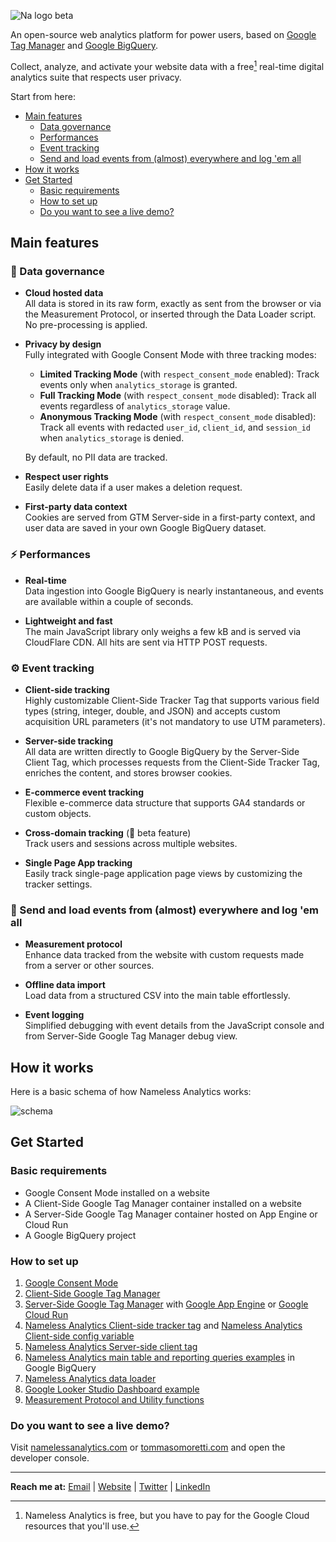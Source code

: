 ![Na logo beta](https://github.com/tommasomoretti/nameless-analytics/assets/29273232/7d4ded5e-4b79-46a2-b089-03997724fd10)

An open-source web analytics platform for power users, based on [Google Tag Manager](https://marketingplatform.google.com/intl/it/about/tag-manager/) and [Google BigQuery](https://cloud.google.com/bigquery).

Collect, analyze, and activate your website data with a free[^1] real-time digital analytics suite that respects user privacy.

Start from here:
- [Main features](#main-features)
  - [Data governance](#-data-governance)
  - [Performances](#%EF%B8%8F-performances)
  - [Event tracking](#-event-tracking)
  - [Send and load events from (almost) everywhere and log 'em all](#-send-and-load-events-from-almost-everywhere-and-log-em-all) 
- [How it works](#how-it-works)
- [Get Started](#get-started)
  - [Basic requirements](#basic-requirements)
  - [How to set up](#how-to-set-up)
  - [Do you want to see a live demo?](#do-you-want-to-see-a-live-demo)
 


## Main features
### 💾 Data governance
- **Cloud hosted data**\
  All data is stored in its raw form, exactly as sent from the browser or via the Measurement Protocol, or inserted through the Data Loader script. No pre-processing is applied.

- **Privacy by design**\
  Fully integrated with Google Consent Mode with three tracking modes:
  - **Limited Tracking Mode** (with `respect_consent_mode` enabled): Track events only when `analytics_storage` is granted.
  - **Full Tracking Mode** (with `respect_consent_mode` disabled): Track all events regardless of `analytics_storage` value.
  - **Anonymous Tracking Mode** (with `respect_consent_mode` disabled): Track all events with redacted `user_id`, `client_id`, and `session_id` when `analytics_storage` is denied.

  By default, no PII data are tracked.

- **Respect user rights**\
  Easily delete data if a user makes a deletion request.

- **First-party data context**\
  Cookies are served from GTM Server-side in a first-party context, and user data are saved in your own Google BigQuery dataset.
  

### ⚡️ Performances

- **Real-time**\
  Data ingestion into Google BigQuery is nearly instantaneous, and events are available within a couple of seconds.

- **Lightweight and fast**\
  The main JavaScript library only weighs a few kB and is served via CloudFlare CDN. All hits are sent via HTTP POST requests.


### ⚙ Event tracking

- **Client-side tracking**\
  Highly customizable Client-Side Tracker Tag that supports various field types (string, integer, double, and JSON) and accepts custom acquisition URL parameters (it's not mandatory to use UTM parameters).

- **Server-side tracking**\
  All data are written directly to Google BigQuery by the Server-Side Client Tag, which processes requests from the Client-Side Tracker Tag, enriches the content, and stores browser cookies.

- **E-commerce event tracking**\
  Flexible e-commerce data structure that supports GA4 standards or custom objects.

- **Cross-domain tracking** (🚧 beta feature)\
  Track users and sessions across multiple websites.

- **Single Page App tracking**\
  Easily track single-page application page views by customizing the tracker settings.


### 🚀 Send and load events from (almost) everywhere and log 'em all

- **Measurement protocol**\
  Enhance data tracked from the website with custom requests made from a server or other sources.

- **Offline data import**\
  Load data from a structured CSV into the main table effortlessly.

- **Event logging**\
  Simplified debugging with event details from the JavaScript console and from Server-Side Google Tag Manager debug view.



## How it works
Here is a basic schema of how Nameless Analytics works:

![schema](https://github.com/user-attachments/assets/1f7b5f1e-e282-43cf-8f30-737554c8e3d9)



## Get Started
### Basic requirements
- Google Consent Mode installed on a website
- A Client-Side Google Tag Manager container installed on a website
- A Server-Side Google Tag Manager container hosted on App Engine or Cloud Run
- A Google BigQuery project


### How to set up
1. [Google Consent Mode](https://developers.google.com/tag-platform/security/guides/consent?hl=en&consentmode=advanced)
2. [Client-Side Google Tag Manager](https://support.google.com/tagmanager/answer/14842164)
3. [Server-Side Google Tag Manager](https://developers.google.com/tag-platform/tag-manager/server-side) with [Google App Engine](https://developers.google.com/tag-platform/tag-manager/server-side/app-engine-setup) or [Google Cloud Run](https://developers.google.com/tag-platform/tag-manager/server-side/cloud-run-setup-guide)
4. [Nameless Analytics Client-side tracker tag](https://github.com/tommasomoretti/nameless-analytics-client-side-tracker-tag) and [Nameless Analytics Client-side config variable](https://github.com/tommasomoretti/nameless-analytics-client-side-config-variable)
5. [Nameless Analytics Server-side client tag](https://github.com/tommasomoretti/nameless-analytics-server-side-client-tag)
6. [Nameless Analytics main table and reporting queries examples](https://github.com/tommasomoretti/nameless-analytics-queries) in Google BigQuery
7. [Nameless Analytics data loader](https://github.com/tommasomoretti/nameless-analytics-data-loader)
8. [Google Looker Studio Dashboard example](https://lookerstudio.google.com/reporting/d4a86b2c-417d-4d4d-9ac5-281dca9d1abe/page/HPxxD)
9. [Measurement Protocol and Utility functions](https://github.com/tommasomoretti/nameless-analytics-measurement-protocol-and-utility-functions)


### Do you want to see a live demo?

Visit [namelessanalytics.com](https://namelessanalytics.com?utm_source=github.com&utm_medium=referral&utm_campaign=nameless_analytics) or [tommasomoretti.com](https://tommasomoretti.com?utm_source=github.com&utm_medium=referral&utm_campaign=nameless_analytics) and open the developer console.

---


**Reach me at:** [Email](mailto:hello@tommasomoretti.com) | [Website](https://tommasomoretti.com/?utm_source=github.com&utm_medium=referral&utm_campaign=nameless_analytics) | [Twitter](https://twitter.com/tommoretti88) | [LinkedIn](https://www.linkedin.com/in/tommasomoretti/)

[^1]: Nameless Analytics is free, but you have to pay for the Google Cloud resources that you'll use.
